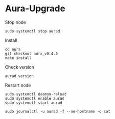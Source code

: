 # Aura-Upgrade

Stop node

    sudo systemctl stop aurad
    
Install

    cd aura
    git checkout aura_v0.4.5
    make install
    
Check version

    aurad version
    
Restart node

    sudo systemctl daemon-reload
    sudo systemctl enable aurad
    sudo systemctl start aurad

    sudo journalctl -u aurad -f --no-hostname -o cat
